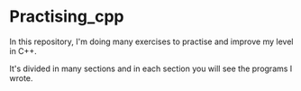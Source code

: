 # Practising_cpp

In this repository, I'm doing many exercises to practise and improve my level in C++.

It's divided in many sections and in each section you will see the programs I wrote.
